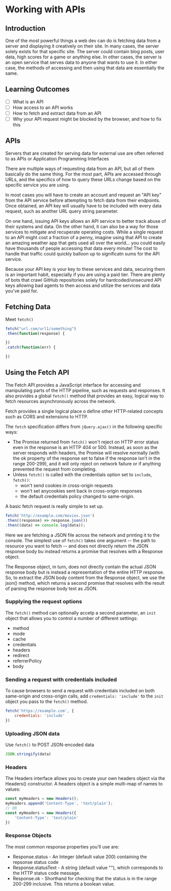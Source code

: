 # Working with APIs
## Introduction
One of the most powerful things a web dev can do is fetching data from a server and displaying it creatively on their site. In many cases, the server solely exists for that specific site. The server could contain blog posts, user data, high scores for a game or anything else. In other cases, the server is an open service that serves data to anyone that wants to use it. In either case, the methods of accessing and then using that data are essentially the same. 

## Learning Outcomes
- [ ] What is an API
- [ ] How access to an API works
- [ ] How to fetch and extract data from an API
- [ ] Why your API request might be blocked by the browser, and how to fix this

## APIs
Servers that are created for serving data for external use are often referred to as APIs or Application Programming Interfaces

There are multiple ways of requesting data from an API, but all of them basically do the same thing. For the most part, APIs are accessed through URLs, and the specifics of how to query these URLs change based on the specific service you are using. 

In most cases you will have to create an account and request an "API key" from the API service before attempting to fetch data from their endpoints. Once obtained, an API key will usually have to be included with every data request, such as another URL query string parameter. 

On one hand, issuing API keys allows an API service to better track abuse of their systems and data. On the other hand, it can also be a way for those services to mitigate and recuperate operating costs. While a single request to an API might cost a fraction of a penny, imagine using that API to create an amazing weather app that gets used all over the world... you could easily have thousands of people accessing that data every minute! The cost to handle that traffic could quickly balloon up to significatn sums for the API service. 

Because your API key is your key to these services and data, securing them is an important habit, especially if you are using a paid tier. There are plenty of bots that crawl GitHub repositories solely for hardcoded/unsecured API keys allowing bad agents to then access and utilize the services and data you've paid for. 

## Fetching Data

Meet `fetch()` 
```js
fetch("url.com/url1/something")
.then(function(response) {

})
.catch(function(err) {

})
```

## Using the Fetch API
The Fetch API provides a JavaScript interface for accessing and manipulating parts of the HTTP pipeline, such as requests and responses. It also provides a global `fetch()` method that provides an easy, logical way to fetch resources asynchronously across the network. 

Fetch provides a single logical place o define other HTTP-related concepts such as CORS and extensions to HTTP.

The `fetch` specification differs from `jQuery.ajax()` in the following specific ways:

- The Promise returned from `fetch()` won't reject on HTTP error status even in the response is an HTTP 404 or 500. Instead, as soon as the server responds with headers, the Promise will resolve normally (with the ok property of the response set to false if the response isn't in the range 200-299), and it will only reject on network failure or if anything prevented the request from completing.
- Unless `fetch()` is called with the credentials option set to `include`, `fetch()`: 
	- won't send cookies in cross-origin requests
	- won't set anycookies sent back in cross-origin responses
	- the default credentials policy changed to same-origin. 

A basic fetch request is really simple to set up. 

```js
fetch('http://example.com/movies.json')
.then((response) => response.json())
.then((data) => console.log(data));
```

Here we are fetching a JSON file across the network and printing it to the console. The simplest use of `fetch()` takes one argument -- the path to resource you want to fetch -- and does not directly return the JSON response body bu instead returns a promise that resolves with a Response object. 

The Response object, in turn, does not directly contain the actual JSON response body but is instead a representation of the entire HTTP response. So, to extract the JSON body content from the Response object, we use the json() method, which returns a second promise that resolves with the result of parsing the response body text as JSON.

### Supplying the request options
The `fetch()` method can optionally accetp a second parameter, an `init` object that allows you to control a number of different settings:
- method
- mode
- cache
- credentials
- headers
- redirect
- referrerPolicy
- body

### Sending a request with credentials included
To cause browsers to send a request with credentials included on both same-origin and cross-origin calls, add `credentials: 'include'` to the `init` object you pass to the `fetch()` method.
```js
fetch('https://example.com', {
	credentials: 'include'
})
```

### Uploading JSON data
Use `fetch()` to POST JSON-encoded data

```js
JSON.stringify(data)
```

### Headers
The Headers interface allows you to create your own headers object via the Headers() constructor. A headers object is a simple multi-map of names to values:

```js 
const myHeaders = new Headers();
myHeaders.append('Content-Type', 'text/plain');
// OR 
const myHeaders = new Headers({
	'Content-Type': 'text/plain'
})
```

### Response Objects
The most common response properties you'll use are:
- Response.status - An Integer (default value 200) containing the repsonse status code
- Response.statusText - A string (default value ""), which corresponds to the HTTP status code message. 
- Response.ok - Shorthand for checking that the status is in the range 200-299 inclusive. This returns a boolean value. 


